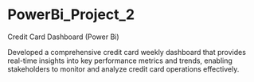 # PowerBi_Project_2
Credit Card Dashboard (Power Bi)

Developed a comprehensive credit card weekly dashboard that provides real-time insights into key performance metrics and trends, enabling stakeholders to monitor and analyze credit card operations effectively.
